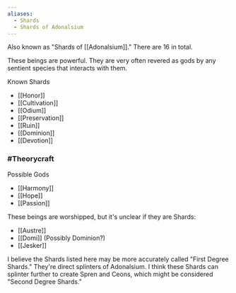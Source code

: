 ```yaml
---
aliases:
  - Shards
  - Shards of Adonalsium
---
```

Also known as "Shards of [[Adonalsium]]." There are 16 in total.

These beings are powerful. They are very often revered as gods by any sentient species that interacts with them.

Known Shards
- [[Honor]]
- [[Cultivation]]
- [[Odium]]
- [[Preservation]]
- [[Ruin]]
- [[Dominion]]
- [[Devotion]]


### #Theorycraft
Possible Gods
- [[Harmony]]
- [[Hope]]
- [[Passion]]

These beings are worshipped, but it's unclear if they are Shards:
- [[Austre]]
- [[Domi]] (Possibly Dominion?)
- [[Jesker]]

I believe the Shards listed here may be more accurately called "First Degree Shards." They're direct splinters of Adonalsium. I think these Shards can splinter further to create Spren and Ceons, which might be considered "Second Degree Shards."